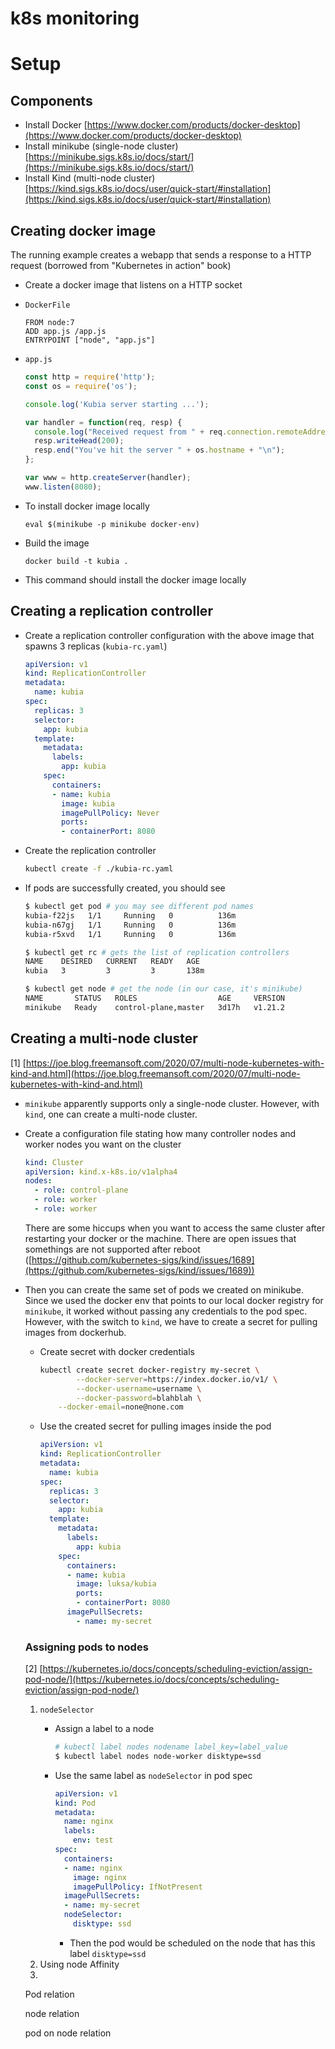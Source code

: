 # k8s monitoring

# Setup

## Components

- Install Docker [https://www.docker.com/products/docker-desktop](https://www.docker.com/products/docker-desktop)
- Install minikube (single-node cluster) [https://minikube.sigs.k8s.io/docs/start/](https://minikube.sigs.k8s.io/docs/start/)
- Install Kind (multi-node cluster) [https://kind.sigs.k8s.io/docs/user/quick-start/#installation](https://kind.sigs.k8s.io/docs/user/quick-start/#installation)

## Creating docker image

The running example creates a webapp that sends a response to a HTTP request (borrowed from "Kubernetes in action" book)

- Create a docker image that listens on a HTTP socket
- `DockerFile`

    ```docker
    FROM node:7
    ADD app.js /app.js
    ENTRYPOINT ["node", "app.js"]
    ```

- `app.js`

    ```jsx
    const http = require('http');
    const os = require('os');

    console.log('Kubia server starting ...');

    var handler = function(req, resp) {
      console.log("Received request from " + req.connection.remoteAddress);
      resp.writeHead(200);
      resp.end("You've hit the server " + os.hostname + "\n");
    };

    var www = http.createServer(handler);
    www.listen(8080);
    ```

- To install docker image locally

     `eval $(minikube -p minikube docker-env)`

- Build the image

    `docker build -t kubia .`

- This command should install the docker image locally

## Creating a replication controller

- Create a replication controller configuration with the above image that spawns 3 replicas (`kubia-rc.yaml`)

    ```yaml
    apiVersion: v1
    kind: ReplicationController
    metadata:
      name: kubia
    spec:
      replicas: 3
      selector:
        app: kubia
      template:
        metadata:
          labels:
            app: kubia
        spec:
          containers:
          - name: kubia
            image: kubia
            imagePullPolicy: Never
            ports:
            - containerPort: 8080
    ```

- Create the replication controller

    ```bash
    kubectl create -f ./kubia-rc.yaml
    ```

- If pods are successfully created, you should see

    ```bash
    $ kubectl get pod # you may see different pod names
    kubia-f22js   1/1     Running   0          136m
    kubia-n67gj   1/1     Running   0          136m
    kubia-r5xvd   1/1     Running   0          136m

    $ kubectl get rc # gets the list of replication controllers
    NAME    DESIRED   CURRENT   READY   AGE
    kubia   3         3         3       138m

    $ kubectl get node # get the node (in our case, it's minikube)
    NAME       STATUS   ROLES                  AGE     VERSION
    minikube   Ready    control-plane,master   3d17h   v1.21.2
    ```

## Creating a multi-node cluster

 [1] [https://joe.blog.freemansoft.com/2020/07/multi-node-kubernetes-with-kind-and.html](https://joe.blog.freemansoft.com/2020/07/multi-node-kubernetes-with-kind-and.html)

- `minikube` apparently supports only a single-node cluster. However, with `kind`, one can create a multi-node cluster.
- Create a configuration file stating how many controller nodes and worker nodes you want on the cluster

    ```yaml
    kind: Cluster
    apiVersion: kind.x-k8s.io/v1alpha4
    nodes:
      - role: control-plane
      - role: worker
      - role: worker
    ```

    There are some hiccups when you want to access the same cluster after restarting your docker or the machine. There are open issues that somethings are not supported after reboot ([https://github.com/kubernetes-sigs/kind/issues/1689](https://github.com/kubernetes-sigs/kind/issues/1689))

- Then you can create the same set of pods we created on minikube. Since we used the docker env that points to our local docker registry for `minikube`, it worked without passing any credentials to the pod spec. However, with the switch to `kind`, we have to create a secret for pulling images from dockerhub.
    - Create secret with docker credentials

        ```bash
        kubectl create secret docker-registry my-secret \
        		--docker-server=https://index.docker.io/v1/ \
        		--docker-username=username \
        		--docker-password=blahblah \
            --docker-email=none@none.com
        ```

    - Use the created secret for pulling images inside the pod

        ```yaml
        apiVersion: v1
        kind: ReplicationController
        metadata:
          name: kubia
        spec:
          replicas: 3
          selector:
            app: kubia
          template:
            metadata:
              labels:
                app: kubia
            spec:
              containers:
              - name: kubia
                image: luksa/kubia
                ports:
                - containerPort: 8080
              imagePullSecrets:
                - name: my-secret
        ```

    ### Assigning pods to nodes

    [2] [https://kubernetes.io/docs/concepts/scheduling-eviction/assign-pod-node/](https://kubernetes.io/docs/concepts/scheduling-eviction/assign-pod-node/)

    1. `nodeSelector`
        - Assign a label to a node

            ```bash
            # kubectl label nodes nodename label_key=label_value
            $ kubectl label nodes node-worker disktype=ssd
            ```

        - Use the same label as `nodeSelector` in pod spec

            ```yaml
            apiVersion: v1
            kind: Pod
            metadata:
              name: nginx
              labels:
                env: test
            spec:
              containers:
              - name: nginx
                image: nginx
                imagePullPolicy: IfNotPresent
              imagePullSecrets:
              - name: my-secret
              nodeSelector:
                disktype: ssd
            ```

            - Then the pod would be scheduled on the node that has this label `disktype=ssd`
    2. Using node Affinity
    3. 

    Pod relation

    node relation

    pod on node relation
